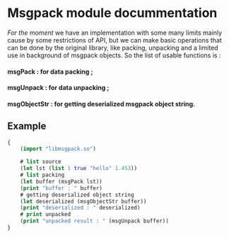 # Msgpack module docummentation


_For the moment_ we have an implementation with some many limits mainly cause by some
restrictions of API, but we can make basic operations that can be done by the original library, like packing, unpacking and a limited use in background of msgpack objects. So
the list of usable functions is : 

#### **msgPack** : for data packing ;
#### **msgUnpack** : for data unpacking ;
#### **msgObjectStr** : for getting deserialized msgpack object string.

## Example

``` clojure
{
	(import "libmsgpack.so")

	# list source
	(let lst (list 1 true "hello" 1.453))
	# list packing
	(let buffer (msgPack lst))
	(print "buffer : " buffer)
	# getting deserialized object string
	(let deserialized (msgObjectStr buffer))
	(print "deserialized : " deserialized)
	# print unpacked 
	(print "unpacked result : " (msgUnpack buffer))
}
```


